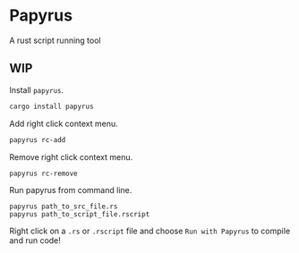 # Papyrus

A rust script running tool

## WIP

Install `papyrus`.

```bash
cargo install papyrus
```

Add right click context menu.

```bash
papyrus rc-add
```

Remove right click context menu.

```bash
papyrus rc-remove
```

Run papyrus from command line.

```bsah
papyrus path_to_src_file.rs
papyrus path_to_script_file.rscript
```

Right click on a `.rs` or `.rscript` file and choose `Run with Papyrus` to compile and run code!